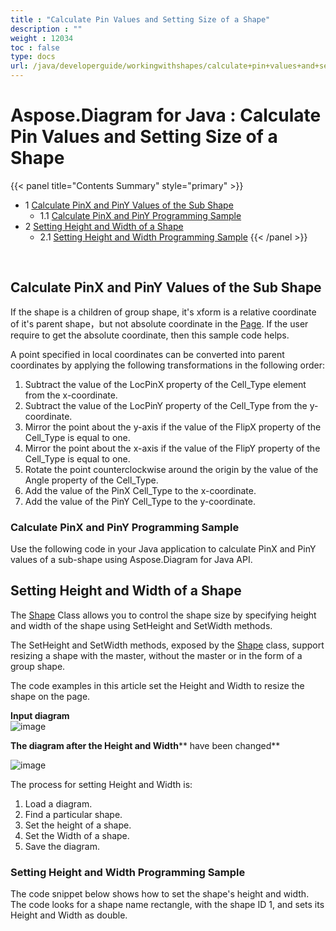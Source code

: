 ```yaml
---
title : "Calculate Pin Values and Setting Size of a Shape" 
description : "" 
weight : 12034 
toc : false
type: docs
url: /java/developerguide/workingwithshapes/calculate+pin+values+and+setting+size+of+a+shape/
---
```


# Aspose.Diagram for Java : Calculate Pin Values and Setting Size of a Shape


{{< panel title="Contents Summary" style="primary" >}}
*   1 [Calculate PinX and PinY Values of the Sub Shape](#calculate-pinx-and-piny-values-of-the-sub-shape)
    *   1.1 [Calculate PinX and PinY Programming Sample](#calculate-pinx-and-piny-programming-sample)
*   2 [Setting Height and Width of a Shape](#setting-height-and-width-of-a-shape)
    *   2.1 [Setting Height and Width Programming Sample](#setting-height-and-width-programming-sample)
{{< /panel >}}
 

 

## Calculate PinX and PinY Values of the Sub Shape

If the shape is a children of group shape, it's xform is a relative coordinate of it's parent shape，but not absolute coordinate in the [Page](http://www.aspose.com/api/java/diagram/com.aspose.diagram/classes/page). If the user require to get the absolute coordinate, then this sample code helps.

A point specified in local coordinates can be converted into parent coordinates by applying the following transformations in the following order:

1.  Subtract the value of the LocPinX property of the Cell\_Type element from the x-coordinate.
2.  Subtract the value of the LocPinY property of the Cell\_Type from the y-coordinate.
3.  Mirror the point about the y-axis if the value of the FlipX property of the Cell\_Type is equal to one.
4.  Mirror the point about the x-axis if the value of the FlipY property of the Cell\_Type is equal to one.
5.  Rotate the point counterclockwise around the origin by the value of the Angle property of the Cell\_Type.
6.  Add the value of the PinX Cell\_Type to the x-coordinate.
7.  Add the value of the PinY Cell\_Type to the y-coordinate.

### Calculate PinX and PinY Programming Sample

Use the following code in your Java application to calculate PinX and PinY values of a sub-shape using Aspose.Diagram for Java API.

## Setting Height and Width of a Shape

The [Shape](http://www.aspose.com/api/java/diagram/com.aspose.diagram/classes/Shape) Class allows you to control the shape size by specifying height and width of the shape using SetHeight and SetWidth methods.

The SetHeight and SetWidth methods, exposed by the [Shape](http://www.aspose.com/api/java/diagram/com.aspose.diagram/classes/Shape) class, support resizing a shape with the master, without the master or in the form of a group shape.

The code examples in this article set the Height and Width to resize the shape on the page.

**Input diagram**  
![image](http://i.imgur.com/cTiNWa7.png)

**The diagram after the Height and Width**** have been changed**

![image](https://docs2.aspose.com/diagram/java/attachments/18612228/18809111.png)

The process for setting Height and Width is:

1.  Load a diagram.
2.  Find a particular shape.
3.  Set the height of a shape.
4.  Set the Width of a shape.
5.  Save the diagram.

### Setting Height and Width Programming Sample

The code snippet below shows how to set the shape's height and width. The code looks for a shape name rectangle, with the shape ID 1, and sets its Height and Width as double.

